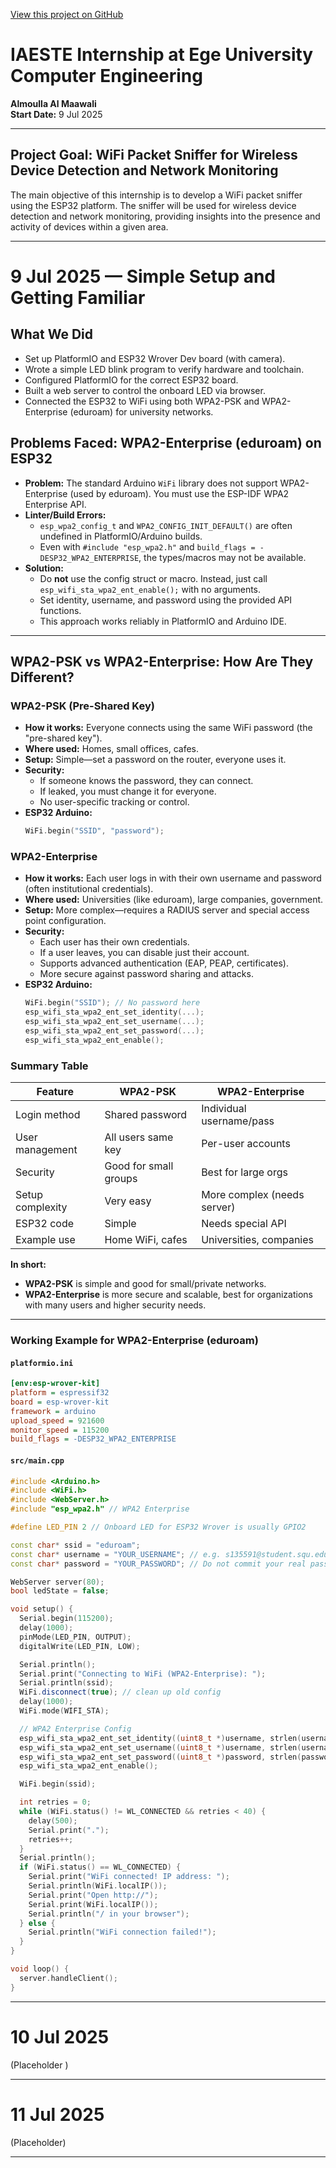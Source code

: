 [View this project on GitHub](https://github.com/oulla898/esp32-internship)

# IAESTE Internship at Ege University Computer Engineering
**Almoulla Al Maawali**  
**Start Date:** 9 Jul 2025

---

## Project Goal: WiFi Packet Sniffer for Wireless Device Detection and Network Monitoring
The main objective of this internship is to develop a WiFi packet sniffer using the ESP32 platform. The sniffer will be used for wireless device detection and network monitoring, providing insights into the presence and activity of devices within a given area.

---

# 9 Jul 2025 — Simple Setup and Getting Familiar

## What We Did
- Set up PlatformIO and ESP32 Wrover Dev board (with camera).
- Wrote a simple LED blink program to verify hardware and toolchain.
- Configured PlatformIO for the correct ESP32 board.
- Built a web server to control the onboard LED via browser.
- Connected the ESP32 to WiFi using both WPA2-PSK and WPA2-Enterprise (eduroam) for university networks.

## Problems Faced: WPA2-Enterprise (eduroam) on ESP32
- **Problem:** The standard Arduino `WiFi` library does not support WPA2-Enterprise (used by eduroam). You must use the ESP-IDF WPA2 Enterprise API.
- **Linter/Build Errors:**
  - `esp_wpa2_config_t` and `WPA2_CONFIG_INIT_DEFAULT()` are often undefined in PlatformIO/Arduino builds.
  - Even with `#include "esp_wpa2.h"` and `build_flags = -DESP32_WPA2_ENTERPRISE`, the types/macros may not be available.
- **Solution:**
  - Do **not** use the config struct or macro. Instead, just call `esp_wifi_sta_wpa2_ent_enable();` with no arguments.
  - Set identity, username, and password using the provided API functions.
  - This approach works reliably in PlatformIO and Arduino IDE.

---

## WPA2-PSK vs WPA2-Enterprise: How Are They Different?

### WPA2-PSK (Pre-Shared Key)
- **How it works:** Everyone connects using the same WiFi password (the "pre-shared key").
- **Where used:** Homes, small offices, cafes.
- **Setup:** Simple—set a password on the router, everyone uses it.
- **Security:**
  - If someone knows the password, they can connect.
  - If leaked, you must change it for everyone.
  - No user-specific tracking or control.
- **ESP32 Arduino:**
  ```cpp
  WiFi.begin("SSID", "password");
  ```

### WPA2-Enterprise
- **How it works:** Each user logs in with their own username and password (often institutional credentials).
- **Where used:** Universities (like eduroam), large companies, government.
- **Setup:** More complex—requires a RADIUS server and special access point configuration.
- **Security:**
  - Each user has their own credentials.
  - If a user leaves, you can disable just their account.
  - Supports advanced authentication (EAP, PEAP, certificates).
  - More secure against password sharing and attacks.
- **ESP32 Arduino:**
  ```cpp
  WiFi.begin("SSID"); // No password here
  esp_wifi_sta_wpa2_ent_set_identity(...);
  esp_wifi_sta_wpa2_ent_set_username(...);
  esp_wifi_sta_wpa2_ent_set_password(...);
  esp_wifi_sta_wpa2_ent_enable();
  ```

### Summary Table
| Feature            | WPA2-PSK                | WPA2-Enterprise           |
|--------------------|-------------------------|---------------------------|
| Login method       | Shared password         | Individual username/pass  |
| User management    | All users same key      | Per-user accounts         |
| Security           | Good for small groups   | Best for large orgs       |
| Setup complexity   | Very easy               | More complex (needs server)|
| ESP32 code         | Simple                  | Needs special API         |
| Example use        | Home WiFi, cafes        | Universities, companies   |

**In short:**
- **WPA2-PSK** is simple and good for small/private networks.
- **WPA2-Enterprise** is more secure and scalable, best for organizations with many users and higher security needs.

---

### Working Example for WPA2-Enterprise (eduroam)

#### `platformio.ini`
```ini
[env:esp-wrover-kit]
platform = espressif32
board = esp-wrover-kit
framework = arduino
upload_speed = 921600
monitor_speed = 115200
build_flags = -DESP32_WPA2_ENTERPRISE
```

#### `src/main.cpp`
```cpp
#include <Arduino.h>
#include <WiFi.h>
#include <WebServer.h>
#include "esp_wpa2.h" // WPA2 Enterprise

#define LED_PIN 2 // Onboard LED for ESP32 Wrover is usually GPIO2

const char* ssid = "eduroam";
const char* username = "YOUR_USERNAME"; // e.g. s135591@student.squ.edu.om
const char* password = "YOUR_PASSWORD"; // Do not commit your real password

WebServer server(80);
bool ledState = false;

void setup() {
  Serial.begin(115200);
  delay(1000);
  pinMode(LED_PIN, OUTPUT);
  digitalWrite(LED_PIN, LOW);

  Serial.println();
  Serial.print("Connecting to WiFi (WPA2-Enterprise): ");
  Serial.println(ssid);
  WiFi.disconnect(true); // clean up old config
  delay(1000);
  WiFi.mode(WIFI_STA);

  // WPA2 Enterprise Config
  esp_wifi_sta_wpa2_ent_set_identity((uint8_t *)username, strlen(username));
  esp_wifi_sta_wpa2_ent_set_username((uint8_t *)username, strlen(username));
  esp_wifi_sta_wpa2_ent_set_password((uint8_t *)password, strlen(password));
  esp_wifi_sta_wpa2_ent_enable();

  WiFi.begin(ssid);

  int retries = 0;
  while (WiFi.status() != WL_CONNECTED && retries < 40) {
    delay(500);
    Serial.print(".");
    retries++;
  }
  Serial.println();
  if (WiFi.status() == WL_CONNECTED) {
    Serial.print("WiFi connected! IP address: ");
    Serial.println(WiFi.localIP());
    Serial.print("Open http://");
    Serial.print(WiFi.localIP());
    Serial.println("/ in your browser");
  } else {
    Serial.println("WiFi connection failed!");
  }
}

void loop() {
  server.handleClient();
}
```

---

# 10 Jul 2025
(Placeholder )

---

# 11 Jul 2025
(Placeholder)

---

